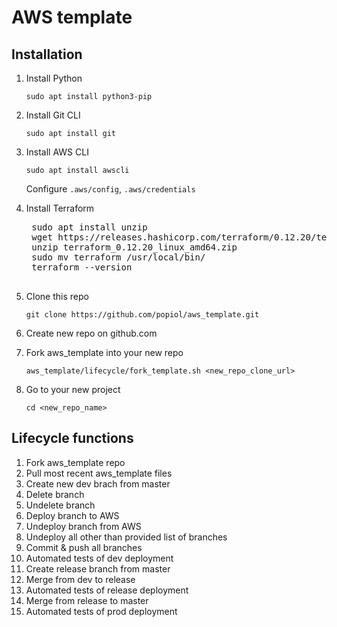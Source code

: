 # AWS template

## Installation

1. Install Python

    `sudo apt install python3-pip`

1. Install Git CLI
    
    `sudo apt install git`
    
1. Install AWS CLI
  
    `sudo apt install awscli`
    
    Configure `.aws/config`, `.aws/credentials`
  
1. Install Terraform
  
    <pre>
    sudo apt install unzip
    wget https://releases.hashicorp.com/terraform/0.12.20/terraform_0.12.20_linux_amd64.zip
    unzip terraform_0.12.20_linux_amd64.zip
    sudo mv terraform /usr/local/bin/
    terraform --version
    </pre>

1. Clone this repo
  
    `git clone https://github.com/popiol/aws_template.git`
  
1. Create new repo on github.com
  
1. Fork aws_template into your new repo
  
    `aws_template/lifecycle/fork_template.sh <new_repo_clone_url>`
  
1. Go to your new project 
  
    `cd <new_repo_name>`
  
## Lifecycle functions

1. Fork aws_template repo
1. Pull most recent aws_template files
1. Create new dev brach from master
1. Delete branch
1. Undelete branch
1. Deploy branch to AWS
1. Undeploy branch from AWS
1. Undeploy all other than provided list of branches
1. Commit & push all branches
1. Automated tests of dev deployment
1. Create release branch from master
1. Merge from dev to release
1. Automated tests of release deployment
1. Merge from release to master
1. Automated tests of prod deployment
